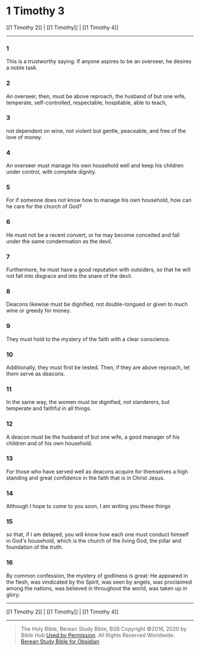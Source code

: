 # 1 Timothy 3

[[1 Timothy 2]] | [[1 Timothy]] | [[1 Timothy 4]]

---

### 1
This is a trustworthy saying: If anyone aspires to be an overseer, he desires a noble task.

### 2
An overseer, then, must be above reproach, the husband of but one wife, temperate, self-controlled, respectable, hospitable, able to teach,

### 3
not dependent on wine, not violent but gentle, peaceable, and free of the love of money.

### 4
An overseer must manage his own household well and keep his children under control, with complete dignity.

### 5
For if someone does not know how to manage his own household, how can he care for the church of God?

### 6
He must not be a recent convert, or he may become conceited and fall under the same condemnation as the devil.

### 7
Furthermore, he must have a good reputation with outsiders, so that he will not fall into disgrace and into the snare of the devil.

### 8
Deacons likewise must be dignified, not double-tongued or given to much wine or greedy for money.

### 9
They must hold to the mystery of the faith with a clear conscience.

### 10
Additionally, they must first be tested. Then, if they are above reproach, let them serve as deacons.

### 11
In the same way, the women must be dignified, not slanderers, but temperate and faithful in all things.

### 12
A deacon must be the husband of but one wife, a good manager of his children and of his own household.

### 13
For those who have served well as deacons acquire for themselves a high standing and great confidence in the faith that is in Christ Jesus.

### 14
Although I hope to come to you soon, I am writing you these things

### 15
so that, if I am delayed, you will know how each one must conduct himself in God's household, which is the church of the living God, the pillar and foundation of the truth.

### 16
By common confession, the mystery of godliness is great: He appeared in the flesh, was vindicated by the Spirit, was seen by angels, was proclaimed among the nations, was believed in throughout the world, was taken up in glory.

---

[[1 Timothy 2]] | [[1 Timothy]] | [[1 Timothy 4]]

---

> The Holy Bible, Berean Study Bible, BSB
> Copyright &copy;2016, 2020 by Bible Hub
> [Used by Permission](https://berean.bible/terms.htm). All Rights Reserved Worldwide.
> [Berean Study Bible for Obsidian](https://github.com/gapmiss/berean-study-bible-for-obsidian)


